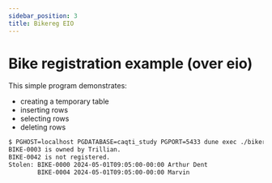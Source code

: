 ```yaml
---
sidebar_position: 3
title: Bikereg EIO
---
```


# Bike registration example (over eio)

This simple program demonstrates:

- creating a temporary table
- inserting rows
- selecting rows
- deleting rows

```sh
$ PGHOST=localhost PGDATABASE=caqti_study PGPORT=5433 dune exec ./bikereg.exe
BIKE-0003 is owned by Trillian.
BIKE-0042 is not registered.
Stolen: BIKE-0000 2024-05-01T09:05:00-00:00 Arthur Dent
        BIKE-0004 2024-05-01T09:05:00-00:00 Marvin
```
